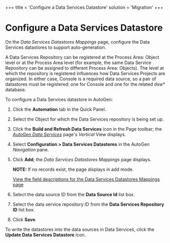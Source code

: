 +++
title = 'Configure a Data Services Datastore'
solution = 'Migration'
+++

# Configure a Data Services Datastore

On the *Data Services Datastores Mappings* page, configure the Data
Services datastores to support auto-generation.

A Data Services Repository can be registered at the Process Area: Object
level or at the Process Area level (for example, the same Data Service
Repository can be assigned to different Process Area: Objects). The
level at which the repository is registered influences how Data Services
Projects are organized. In either case, Console is a required data
source, so a pair of datastores must be registered: one for Console and
one for the related dsw\* database.

To configure a Data Services datastore in AutoGen:

1.  Click the **Automation** tab in the Quick Panel.

2.  Select the Object for which the Data Services repository is being
    set up.

3.  Click the **Build and Refresh Data Services** icon in the Page
    toolbar; the *[AutoGen Data
    Services](../Page_Desc/AutoGen_Data_Services)* page's *Vertical*
    View displays.

4.  Select **Configuration \> Data Services Datastores** in the AutoGen
    *Navigation* pane.

5.  Click **Add**; the *Data Services Datastores Mappings* page
    displays.
    
    **NOTE:** If no records exist, the page displays in add mode.
    
    [View the field descriptions for the Data Services Datastores
    Mappings page](../Page_Desc/Data_Services_Datastores_Mappings_H)

6.  Select the data source ID from the **Data Source Id** list box.

7.  Select the data service repository ID from the **Data Services
    Repository ID** list box.

8.  Click **Save**.

To write the datastores into the data sources in Data Services, click
the **Update Data Services Datastore** icon.
